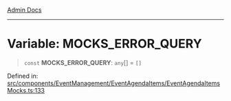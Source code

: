 [Admin Docs](/)

---

# Variable: MOCKS_ERROR_QUERY

> `const` **MOCKS_ERROR_QUERY**: `any`[] = `[]`

Defined in: [src/components/EventManagement/EventAgendaItems/EventAgendaItemsMocks.ts:133](https://github.com/PalisadoesFoundation/talawa-admin/blob/main/src/components/EventManagement/EventAgendaItems/EventAgendaItemsMocks.ts#L133)
